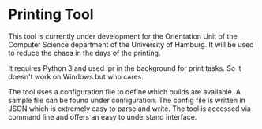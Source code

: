 # Printing Tool

This tool is currently under development for the Orientation Unit of the Computer Science department
of the University of Hamburg. It will be used to reduce the chaos in the days of the printing.

It requires Python 3 and used lpr in the background for print tasks. So it doesn't work on Windows but
who cares.

The tool uses a configuration file to define which builds are available. A sample file can be found under
configuration. The config file is written in JSON which is extremely easy to parse and write. The tool is
accessed via command line and offers an easy to understand interface.

